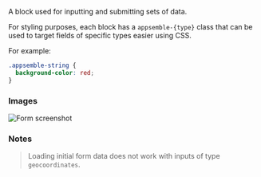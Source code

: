 A block used for inputting and submitting sets of data.

For styling purposes, each block has a `appsemble-{type}` class that can be used to target fields of
specific types easier using CSS.

For example:

```css
.appsemble-string {
  background-color: red;
}
```

### Images

![Form screenshot](https://gitlab.com/appsemble/appsemble/-/raw/0.30.14-test.5/config/assets/form.png)

### Notes

> Loading initial form data does not work with inputs of type `geocoordinates`.
